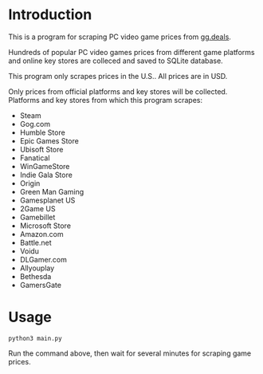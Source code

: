 # Introduction
This is a program for scraping PC video game prices from [gg.deals](https://gg.deals/).

Hundreds of popular PC video games prices from different game platforms and online key stores are colleced and saved to SQLite database. 

This program only scrapes prices in the U.S.. All prices are in USD. 

Only prices from official platforms and key stores will be collected.
Platforms and key stores from which this program scrapes:

* Steam
* Gog.com
* Humble Store
* Epic Games Store
* Ubisoft Store
* Fanatical
* WinGameStore
* Indie Gala Store
* Origin
* Green Man Gaming
* Gamesplanet US
* 2Game US
* Gamebillet
* Microsoft Store
* Amazon.com
* Battle.net
* Voidu
* DLGamer.com
* Allyouplay
* Bethesda
* GamersGate

# Usage

```
python3 main.py
```
Run the command above, then wait for several minutes for scraping game prices.